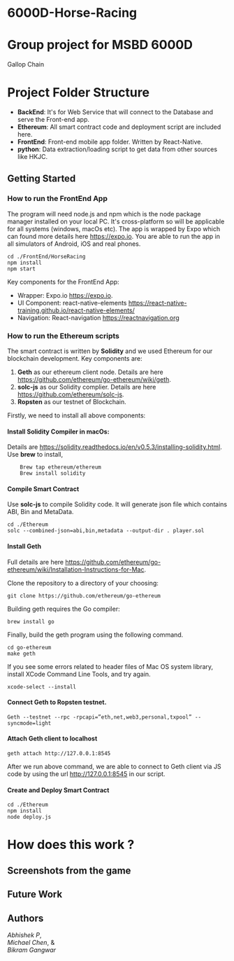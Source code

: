 # 6000D-Horse-Racing

# Group project for MSBD 6000D

Gallop Chain

# Project Folder Structure

- **BackEnd**: It's for Web Service that will connect to the Database and serve the Front-end app.
- **Ethereum**: All smart contract code and deployment script are included here.
- **FrontEnd**: Front-end mobile app folder. Written by React-Native.
- **python**: Data extraction/loading script to get data from other sources like HKJC.

## Getting Started

### How to run the FrontEnd App

The program will need node.js and npm which is the node package manager installed on your local PC. It's cross-platform so will be applicable for all systems (windows, macOs etc). The app is wrapped by Expo which can found more details here https://expo.io. You are able to run the app in all simulators of Android, iOS and real phones.

```
cd ./FrontEnd/HorseRacing
npm install
npm start
```

Key components for the FrontEnd App:

- Wrapper: Expo.io https://expo.io.
- UI Component: react-native-elements https://react-native-training.github.io/react-native-elements/
- Navigation: React-navigation https://reactnavigation.org 

### How to run the Ethereum scripts

The smart contract is written by **Solidity** and we used Ethereum for our blockchain development. Key components are:

1. **Geth** as our ethereum client node. Details are here https://github.com/ethereum/go-ethereum/wiki/geth.
2. **solc-js** as our Solidity complier. Details are here https://github.com/ethereum/solc-js.
3. **Ropsten** as our testnet of Blockchain.

Firstly, we need to install all above components:

#### Install Solidity Compiler in macOs:

Details are https://solidity.readthedocs.io/en/v0.5.3/installing-solidity.html. Use **brew** to install, 
```
	Brew tap ethereum/ethereum
	Brew install solidity
```

#### Compile Smart Contract

Use **solc-js** to compile Solidity code. It will generate json file which contains ABI, Bin and MetaData.

```
cd ./Ethereum
solc --combined-json=abi,bin,metadata --output-dir . player.sol
```

#### Install Geth

Full details are here https://github.com/ethereum/go-ethereum/wiki/Installation-Instructions-for-Mac.

Clone the repository to a directory of your choosing:

```
git clone https://github.com/ethereum/go-ethereum
```

Building geth requires the Go compiler:

```
brew install go
```

Finally, build the geth program using the following command.

```
cd go-ethereum
make geth
```

If you see some errors related to header files of Mac OS system library, install XCode Command Line Tools, and try again.

```
xcode-select --install
```

#### Connect Geth to Ropsten testnet.

```
Geth --testnet --rpc -rpcapi=”eth,net,web3,personal,txpool” --syncmode=light
```

#### Attach Geth client to localhost

```
geth attach http://127.0.0.1:8545
```

After we run above command, we are able to connect to Geth client via JS code by using the url http://127.0.0.1:8545 in our script. 

#### Create and Deploy Smart Contract

```
cd ./Ethereum
npm install 
node deploy.js
```

# How does this work ?

## Screenshots from the game

## Future Work


## Authors

_Abhishek P_, <br/>
_Michael Chen_, & <br/>
_Bikram Gangwar_<br/>
